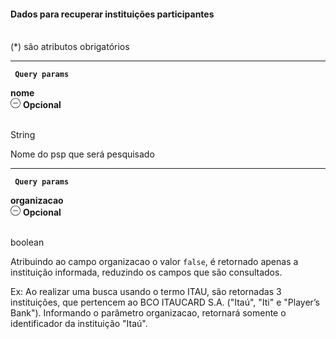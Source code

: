 <div>
<div className="espaco-1">

#### Dados para recuperar instituições participantes
<br/>                                        
<div className="subtitulo">
(*) são atributos obrigatórios
</div>
</div>

****

 <div>  
 <p><code><strong> Query params </code></strong></p>
           <div className="left">
           <b>nome</b>   
          </div>
           <div className="right">
           <div className="opcional">
            <svg id="minus-circle" xmlns="http://www.w3.org/2000/svg" width="16" height="16" viewBox="0 0 16 16">
  <path id="Caminho_19359" data-name="Caminho 19359" d="M728,200a8,8,0,1,0,8,8A8.009,8.009,0,0,0,728,200Zm0,15.2a7.2,7.2,0,1,1,7.2-7.2A7.208,7.208,0,0,1,728,215.2Z" transform="translate(-720 -200)" fill="#2f2f2f"/>
  <path id="Caminho_19360" data-name="Caminho 19360" d="M732.541,209.5H725.5a.4.4,0,1,0,0,.8h7.043a.4.4,0,0,0,0-.8Z" transform="translate(-721.02 -201.9)" fill="#2f2f2f"/>
</svg> 
              <b>Opcional</b>   
            </div>
            </div>
          </div>
  </div>     

<br/>                                        
<div className="subtitulo"> 

String
</div> 

Nome do psp que será pesquisado	

</div>


****

 <div>  
 <p><code><strong> Query params </code></strong></p>
           <div className="left">
           <b>organizacao</b>   
          </div>
           <div className="right">
           <div className="opcional">
            <svg id="minus-circle" xmlns="http://www.w3.org/2000/svg" width="16" height="16" viewBox="0 0 16 16">
  <path id="Caminho_19359" data-name="Caminho 19359" d="M728,200a8,8,0,1,0,8,8A8.009,8.009,0,0,0,728,200Zm0,15.2a7.2,7.2,0,1,1,7.2-7.2A7.208,7.208,0,0,1,728,215.2Z" transform="translate(-720 -200)" fill="#2f2f2f"/>
  <path id="Caminho_19360" data-name="Caminho 19360" d="M732.541,209.5H725.5a.4.4,0,1,0,0,.8h7.043a.4.4,0,0,0,0-.8Z" transform="translate(-721.02 -201.9)" fill="#2f2f2f"/>
</svg> 
              <b>Opcional</b>   
            </div>
            </div>
          </div>
  </div>     

<br/>                                        
<div className="subtitulo"> 

boolean
</div> 

Atribuindo ao campo organizacao o valor <code>false</code>, é retornado apenas a instituição informada, reduzindo os campos que são consultados.

Ex: Ao realizar uma busca usando o termo ITAU, são retornadas 3 instituições, que pertencem ao BCO ITAUCARD S.A. ("Itaú", "Iti" e "Player’s Bank"). Informando o parâmetro organizacao, retornará somente o identificador da instituição "Itaú".


</div>
 

